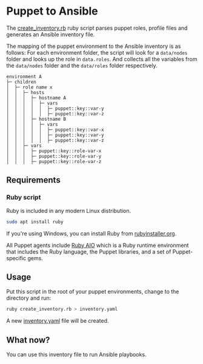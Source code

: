 # Puppet to Ansible

The [create_inventory.rb](./create_inventory.rb) ruby script
parses puppet roles, profile files and generates an Ansible inventory file.

The mapping of the puppet environment to the Ansible inventory is as follows:
For each environment folder, the script will look for a `data/nodes` folder and looks up the role in `data.roles`.
And collects all the variables from the `data/nodes` folder and the `data/roles` folder respectively.

```
environment A
├─ children
│  ├─ role name x
│  │  ├─ hosts
│  │  │  ├─ hostname A
│  │  │  │  ├─ vars
│  │  │  │  │  ├─ puppet::key::var-y
│  │  │  │  │  ├─ puppet::key::var-z
│  │  │  ├─ hostname B
│  │  │  │  ├─ vars
│  │  │  │  │  ├─ puppet::key::var-x
│  │  │  │  │  ├─ puppet::key::var-y
│  │  │  │  │  ├─ puppet::key::var-z
│  │  ├─ vars
│  │  │  ├─ puppet::key::role-var-x
│  │  │  ├─ puppet::key::role-var-y
│  │  │  ├─ puppet::key::role-var-z
```

## Requirements

### Ruby script

Ruby is included in any modern Linux distribution.

```bash
sudo apt install ruby
```

If you're using Windows, you can install Ruby from [rubyinstaller.org](https://rubyinstaller.org/).

All Puppet agents include [Ruby AIO](https://community.theforeman.org/t/puppet-s-aio-packages-and-smart-proxy/4711)
which is a Ruby runtime environment that includes the Ruby language, the Puppet libraries, and a set of Puppet-specific
gems.

## Usage

Put this script in the root of your puppet environments, change to the directory and run:

```bash
ruby create_inventory.rb > inventory.yaml
```

A new [inventory.yaml](./inventory.yaml) file will be created.

## What now?

You can use this inventory file to run Ansible playbooks.
